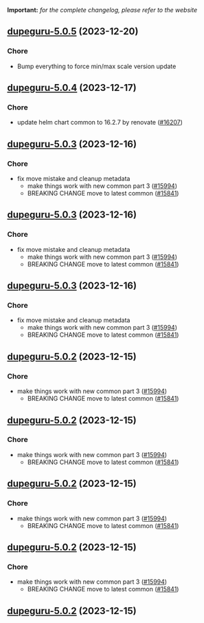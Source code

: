 **Important:**
*for the complete changelog, please refer to the website*




## [dupeguru-5.0.5](https://github.com/truecharts/charts/compare/dupeguru-5.0.4...dupeguru-5.0.5) (2023-12-20)

### Chore

- Bump everything to force min/max scale version update
  
  


## [dupeguru-5.0.4](https://github.com/truecharts/charts/compare/dupeguru-5.0.3...dupeguru-5.0.4) (2023-12-17)

### Chore

- update helm chart common to 16.2.7 by renovate ([#16207](https://github.com/truecharts/charts/issues/16207))
  
  


## [dupeguru-5.0.3](https://github.com/truecharts/charts/compare/dupeguru-4.0.3...dupeguru-5.0.3) (2023-12-16)

### Chore

- fix move mistake and cleanup metadata
  - make things work with new common part 3 ([#15994](https://github.com/truecharts/charts/issues/15994))
  - BREAKING CHANGE move to latest common ([#15841](https://github.com/truecharts/charts/issues/15841))
  
  


## [dupeguru-5.0.3](https://github.com/truecharts/charts/compare/dupeguru-4.0.3...dupeguru-5.0.3) (2023-12-16)

### Chore

- fix move mistake and cleanup metadata
  - make things work with new common part 3 ([#15994](https://github.com/truecharts/charts/issues/15994))
  - BREAKING CHANGE move to latest common ([#15841](https://github.com/truecharts/charts/issues/15841))
  
  


## [dupeguru-5.0.3](https://github.com/truecharts/charts/compare/dupeguru-4.0.3...dupeguru-5.0.3) (2023-12-16)

### Chore

- fix move mistake and cleanup metadata
  - make things work with new common part 3 ([#15994](https://github.com/truecharts/charts/issues/15994))
  - BREAKING CHANGE move to latest common ([#15841](https://github.com/truecharts/charts/issues/15841))
  
  


## [dupeguru-5.0.2](https://github.com/truecharts/charts/compare/dupeguru-4.0.3...dupeguru-5.0.2) (2023-12-15)

### Chore

- make things work with new common part 3 ([#15994](https://github.com/truecharts/charts/issues/15994))
  - BREAKING CHANGE move to latest common ([#15841](https://github.com/truecharts/charts/issues/15841))
  
  


## [dupeguru-5.0.2](https://github.com/truecharts/charts/compare/dupeguru-4.0.3...dupeguru-5.0.2) (2023-12-15)

### Chore

- make things work with new common part 3 ([#15994](https://github.com/truecharts/charts/issues/15994))
  - BREAKING CHANGE move to latest common ([#15841](https://github.com/truecharts/charts/issues/15841))
  
  


## [dupeguru-5.0.2](https://github.com/truecharts/charts/compare/dupeguru-4.0.3...dupeguru-5.0.2) (2023-12-15)

### Chore

- make things work with new common part 3 ([#15994](https://github.com/truecharts/charts/issues/15994))
  - BREAKING CHANGE move to latest common ([#15841](https://github.com/truecharts/charts/issues/15841))
  
  


## [dupeguru-5.0.2](https://github.com/truecharts/charts/compare/dupeguru-4.0.3...dupeguru-5.0.2) (2023-12-15)

### Chore

- make things work with new common part 3 ([#15994](https://github.com/truecharts/charts/issues/15994))
  - BREAKING CHANGE move to latest common ([#15841](https://github.com/truecharts/charts/issues/15841))
  
  


## [dupeguru-5.0.2](https://github.com/truecharts/charts/compare/dupeguru-4.0.3...dupeguru-5.0.2) (2023-12-15)

